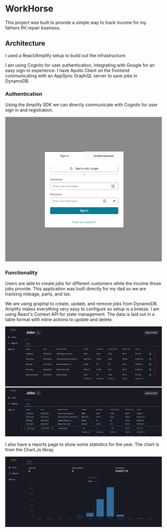 # WorkHorse

This project was built to provide a simple way to track income for my fathers RV repair business.

## Architecture
I used a React/Amplify setup to build out the infrastructure. 

I am using Cognito for user authentication, integrating with Google for an easy sign-in experience.
I have Apollo Client on the frontend communicating with an AppSync GraphQL server to save jobs in DynamoDB.

### Authentication
Using the Amplify SDK we can directly communicate with Cognito for user sign in and registration.

![Authentication](public/authentication.png)

### Functionality
Users are able to create jobs for different customers while the income those jobs provide.
This application was built directly for my dad so we are tracking mileage, parts, and tax.

We are using graphql to create, update, and remove jobs from DynamoDB. Amplify makes everything very easy to configure so setup is a breeze.
I am using React's Context API for state management.
The data is laid out in a table format with inline actions to update and delete.

![Table Layout](public/tableLayout.png)
![Inline Actions](public/InlineActions.png)

I also have a reports page to show some statistics for the year.
The chart is from the Chart.Js libray

![Reports](public/reports.png)
